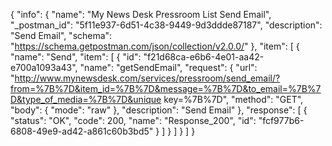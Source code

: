 {
  "info": {
    "name": "My News Desk Pressroom List Send Email",
    "_postman_id": "5f11e937-6d51-4c38-9449-9d3ddde87187",
    "description": "Send Email",
    "schema": "https://schema.getpostman.com/json/collection/v2.0.0/"
  },
  "item": [
    {
      "name": "Send",
      "item": [
        {
          "id": "f21d68ca-e6b6-4e01-aa42-e700a1093a43",
          "name": "getSendEmail",
          "request": {
            "url": "http://www.mynewsdesk.com/services/pressroom/send_email/?from=%7B%7D&item_id=%7B%7D&message=%7B%7D&to_email=%7B%7D&type_of_media=%7B%7D&unique key=%7B%7D",
            "method": "GET",
            "body": {
              "mode": "raw"
            },
            "description": "Send Email"
          },
          "response": [
            {
              "status": "OK",
              "code": 200,
              "name": "Response_200",
              "id": "fcf977b6-6808-49e9-ad42-a861c60b3bd5"
            }
          ]
        }
      ]
    }
  ]
}